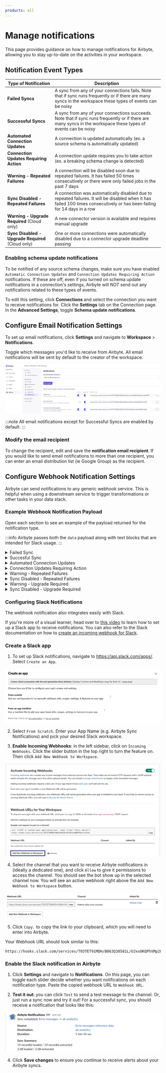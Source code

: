 ```yaml
---
products: all
---
```


# Manage notifications

This page provides guidance on how to manage notifications for Airbyte, allowing you to stay up-to-date on the activities in your workspace.

## Notification Event Types

| Type of Notification                              | Description                                                                                                                                                               |
| ------------------------------------------------- | ------------------------------------------------------------------------------------------------------------------------------------------------------------------------- |
| **Failed Syncs**                                  | A sync from any of your connections fails. Note that if sync runs frequently or if there are many syncs in the workspace these types of events can be noisy               |
| **Successful Syncs**                              | A sync from any of your connections succeeds. Note that if sync runs frequently or if there are many syncs in the workspace these types of events can be noisy            |
| **Automated Connection Updates**                  | A connection is updated automatically (ex. a source schema is automatically updated)                                                                                      |
| **Connection Updates Requiring Action**           | A connection update requires you to take action (ex. a breaking schema change is detected)                                                                                |
| **Warning - Repeated Failures**                   | A connection will be disabled soon due to repeated failures. It has failed 50 times consecutively or there were only failed jobs in the past 7 days                       |
| **Sync Disabled - Repeated Failures**             | A connection was automatically disabled due to repeated failures. It will be disabled when it has failed 100 times consecutively or has been failing for 14 days in a row |
| **Warning - Upgrade Required** (Cloud only)       | A new connector version is available and requires manual upgrade                                                                                                          |
| **Sync Disabled - Upgrade Required** (Cloud only) | One or more connections were automatically disabled due to a connector upgrade deadline passing                                                                           |

### Enabling schema update notifications

To be notified of any source schema changes, make sure you have enabled `Automatic Connection Updates` and `Connection Updates Requiring Action` notifications. If these are off, even if you turned on schema update notifications in a connection's settings, Airbyte will _NOT_ send out any notifications related to these types of events.

To edit this setting, click **Connections** and select the connection you want to receive notifications for. Click the **Settings** tab on the Connection page. In the **Advanced Settings**, toggle **Schema update notifications**.

## Configure Email Notification Settings

<AppliesTo cloud />

To set up email notifications, click **Settings** and navigate to **Workspace** > **Notifications**.

Toggle which messages you'd like to receive from Airbyte. All email notifications will be sent by default to the creator of the workspace.

![](./assets/notifications-email.png)

:::note
All email notifications except for Successful Syncs are enabled by default.
:::

### Modify the email recipient

To change the recipient, edit and save the **notification email recipient**. If you would like to send email notifications to more than one recipient, you can enter an email distribution list (ie Google Group) as the recipient.

## Configure Webhook Notification Settings
Airbyte can send notifications to any generic webhook service. This is helpful when using a downstream service to trigger transformations or other tasks in your data stack.

### Example Webhook Notification Payload
Open each section to see an example of the payload returned for the notification type. 

:::info
Airbyte passes both the `data` payload along with text blocks that are intended for Slack usage.
:::

<details>
  <summary>Failed Sync</summary>

```
{
    "data": {
        "workspace": {
            "id":"b510e39b-e9e2-4833-9a3a-963e51d35fb4",
            "name":"Workspace1",
            "url":"https://link/to/ws"
        },
        "connection":{
            "id":"64d901a1-2520-4d91-93c8-9df438668ff0",
            "name":"Connection",
            "url":"https://link/to/connection"
        },
        "source":{
            "id":"c0655b08-1511-4e72-b7da-24c5d54de532",
            "name":"Source",
            "url":"https://link/to/source"
        },
        "destination":{
            "id":"5621c38f-8048-4abb-85ca-b34ff8d9a298",
            "name":"Destination",
            "url":"https://link/to/destination"
        },
        "jobId":9988,
        "startedAt":"2024-01-01T00:00:00Z",
        "finishedAt":"2024-01-01T01:00:00Z",
        "bytesEmitted":1000,
        "bytesCommitted":90,
        "recordsEmitted":89,
        "recordsCommitted":45,
        "errorMessage":"Something failed",
        "bytesEmittedFormatted": "1000 B",
        "bytesCommittedFormatted":"90 B",
        "success":false,
        "durationInSeconds":3600,
        "durationFormatted":"1 hours 0 min"
    }
}
```

</details>
<details>
  <summary>Succesful Sync</summary>

```
{
    "data": {
        "workspace": {
            "id":"b510e39b-e9e2-4833-9a3a-963e51d35fb4",
            "name":"Workspace1",
            "url":"https://link/to/ws"
        },
        "connection":{
            "id":"64d901a1-2520-4d91-93c8-9df438668ff0",
            "name":"Connection",
            "url":"https://link/to/connection"
        },
        "source":{
            "id":"c0655b08-1511-4e72-b7da-24c5d54de532",
            "name":"Source",
            "url":"https://link/to/source"
        },
        "destination":{
            "id":"5621c38f-8048-4abb-85ca-b34ff8d9a298",
            "name":"Destination",
            "url":"https://link/to/destination"
        },
        "jobId":9988,
        "startedAt":"2024-01-01T00:00:00Z",
        "finishedAt":"2024-01-01T01:00:00Z",
        "bytesEmitted":1000,
        "bytesCommitted":1000,
        "recordsEmitted":89,
        "recordsCommitted":89,
        "bytesEmittedFormatted": "1000 B",
        "bytesCommittedFormatted":"90 B",
        "success":true,
        "durationInSeconds":3600,
        "durationFormatted":"1 hours 0 min"
    }
}
```

</details>

<details>
  <summary>Automated Connection Updates</summary>

  Webhook does not contain payload and only works for Slack notifications
</details>

<details>
  <summary>Connection Updates Requiring Action</summary>
  
  Webhook does not contain payload and only works for Slack notifications
</details>

<details>
  <summary>Warning - Repeated Failures</summary>
  
  Webhook does not contain payload and only works for Slack notifications
</details>

<details>
  <summary>Sync Disabled - Repeated Failures</summary>
  
  Webhook does not contain payload and only works for Slack notifications
</details>
<details>
  <summary>Warning - Upgrade Required</summary>
  
  Webhook does not contain payload and only works for Slack notifications
</details>
<details>
  <summary>Sync Disabled - Upgrade Required</summary>
  
  Webhook does not contain payload and only works for Slack notifications
</details>

### Configuring Slack Notifications

The webhook notification also integrates easily with Slack. 

If you're more of a visual learner, head over to [this video](https://www.youtube.com/watch?v=NjYm8F-KiFc&ab_channel=Airbyte) to learn how to set up a Slack app to receive notifications. You can also refer to the Slack documentation on how to [create an incoming webhook for Slack](https://api.slack.com/messaging/webhooks).

### Create a Slack app

1. To set up Slack notifications, navigate to https://api.slack.com/apps/. Select `Create an App`.

![](./assets/notification-slack-create-app.png)

2. Select `From Scratch`. Enter your App Name (e.g. Airbyte Sync Notifications) and pick your desired Slack workspace.

3. **Enable Incoming Webhooks**: in the left sidebar, click on `Incoming Webhooks`. Click the slider button in the top right to turn the feature on. Then click `Add New Webhook to Workspace`.

![](./assets/notification-slack-add-webhook.png)

4. Select the channel that you want to receive Airbyte notifications in (ideally a dedicated one), and click `Allow` to give it permissions to access the channel. You should see the bot show up in the selected channel now. You will see an active webhook right above the `Add New Webhook to Workspace` button.

![](./assets/notification-slack-webhook-url-success.png)

5. Click `Copy.` to copy the link to your clipboard, which you will need to enter into Airbyte.

Your Webhook URL should look similar to this:

```
https://hooks.slack.com/services/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PM1
```

### Enable the Slack notification in Airbyte

1. Click **Settings** and navigate to **Notifications**. On this page, you can toggle each slider decide whether you want notifications on each notification type. Paste the copied webhook URL to `Webhook URL`.

2. **Test it out**: you can click `Test` to send a test message to the channel. Or, just run a sync now and try it out! For a successful sync, you should receive a notification that looks like this:

![](./assets/notification-slack-success.png)

4. Click **Save changes** to ensure you continue to receive alerts about your Airbyte syncs.
